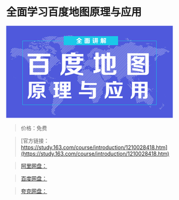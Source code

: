 # 全面学习百度地图原理与应用

![img](../../../assets/study163/free/01d6f54d1ece4bbda9cadefff3970cd7.jpg)

> 价格：免费

> [官方链接：https://study.163.com/course/introduction/1210028418.htm](https://study.163.com/course/introduction/1210028418.htm)

> [阿里网盘：]()

> [百度网盘：]()

> [夸克网盘：]()
